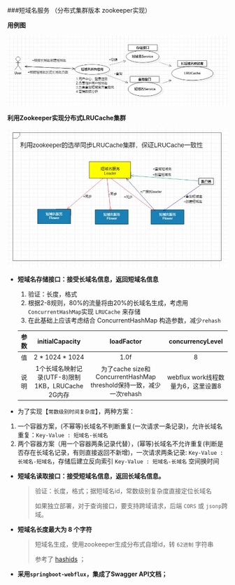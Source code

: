 

###短域名服务  （分布式集群版本 zookeeper实现）

**用例图**

![usecase](https://github.com/hardenCN/shortUrl/raw/master/short_url_distributed/doc/usecase.jpg)

**利用Zookeeper实现分布式LRUCache集群**

![distributed1](https://github.com/hardenCN/shortUrl/raw/master/short_url_distributed/doc/distributed1.jpg)

- **短域名存储接口：接受长域名信息，返回短域名信息**
    1. 验证：长度，格式
    2. 根据2-8规则，80%的流量将由20%的长域名生成，考虑用``ConcurrentHashMap``实现 ``LRUCache`` 来存储 
    3. 在此基础上应该考虑结合 ConcurrentHashMap 构造参数，减少``rehash``

  | 参数 | initialCapacity | loadFactor | concurrencyLevel |
    | :----:|:----:|:----:|:----:|
  | 值 | 2 * 1024 * 1024 | 1.0f | 8 |
  | 说明 | 1个长域名映射记录(UTF-8)限制1KB，LRUCache 2G内存 | 为了cache size和ConcurrentHashMap threshold保持一致，减少一次rehash | webflux work线程数量为6，这里设置8 |


* 为了实现【``常数级别时间复杂度``】，两种方案：
1. 一个容器方案，(不幂等)长域名不判断重复(一次请求一条记录)，允许长域名重复：``Key-Value : 短域名-长域名``
2. 两个容器方案（用一个容器两条记录代替），(幂等)长域名不允许重复(判断是否存在长域名记录，有则直接返回不新增)，一次请求两条记录: ``Key-Value : 长域名-短域名``，存储后建立反向索引 ``Key-Value : 短域名-长域名`` 空间换时间


- **短域名读取接口：接受短域名信息，返回长域名信息。**
  > 验证：长度，格式；据短域名id，常数级别复杂度直接定位长域名
  >
  > 如果独立部署，对于查询接口，要支持跨域请求，后端 ``CORS`` 或 ``jsonp``跨域。


- **短域名长度最大为 8 个字符**

  > 短域名生成，使用zookeeper生成分布式自增id，转 ``62进制`` 字符串
  >
  > 参考了 [hashids](https://hashids.org/) ；


- **采用``springboot-webflux``，集成了Swagger API文档；**



